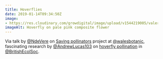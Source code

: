 ```yaml
---
title: Hoverflies
date: 2019-01-14T09:34:50Z
image: 
- https://res.cloudinary.com/growdigital/image/upload/v1544219005/valeriana-41717565655.jpg
imageAlt: Hoverfly on pale pink composite flower
---
```


Via talk by [@NdeVere](https://twitter.com/NdeVere) on [Saving pollinators](https://botanicgarden.wales/science/saving-pollinators/) project at [@walesbotanic](https://twitter.com/walesbotanic), fascinating research by [@AndrewLucas103](https://twitter.com/AndrewLucas103) on [hoverfly pollination](https://www.britishecologicalsociety.org/hoverfly-pollination/) in [@BritishEcolSoc](https://twitter.com/BritishEcolSoc).
